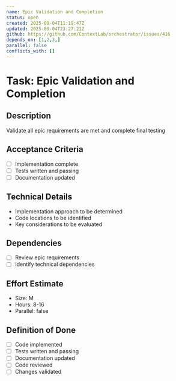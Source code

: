 ```yaml
---
name: Epic Validation and Completion
status: open
created: 2025-09-04T11:19:47Z
updated: 2025-09-04T23:27:21Z
github: https://github.com/ContextLab/orchestrator/issues/416
depends_on: [1,2,3,]
parallel: false
conflicts_with: []
---
```


# Task: Epic Validation and Completion

## Description
Validate all epic requirements are met and complete final testing

## Acceptance Criteria
- [ ] Implementation complete
- [ ] Tests written and passing
- [ ] Documentation updated

## Technical Details
- Implementation approach to be determined
- Code locations to be identified
- Key considerations to be evaluated

## Dependencies
- [ ] Review epic requirements
- [ ] Identify technical dependencies

## Effort Estimate
- Size: M
- Hours: 8-16
- Parallel: false

## Definition of Done
- [ ] Code implemented
- [ ] Tests written and passing
- [ ] Documentation updated
- [ ] Code reviewed
- [ ] Changes validated
